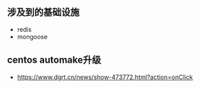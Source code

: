## 涉及到的基础设施
- redis
- mongoose





## centos automake升级 
- https://www.dgrt.cn/news/show-473772.html?action=onClick